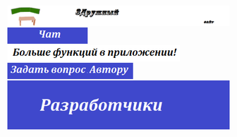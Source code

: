 <!DOCTYPE html>
<html>
<head>
	<title>3Дружный | Официальный сайт | Авторизация</title>
	<link href="https://fonts.mega8.ru/download.php?font=6882" rel="stylesheet">
	<link rel="preconnect" href="https://fonts.gstatic.com">
<link href="https://fonts.googleapis.com/css?family=Raleway" rel="stylesheet"> 
<link rel="stylesheet" type="text/css" href="style.css">
<link rel="icon" href="logo.png">
</head>
<body>
<left><img src="icon-ka.png"></left>
	<left><a href="chat.html"><img src="chat-button.png"></a></left><img src="БФВП.bmp"><right><img src="zadat-vopros-avtoru-button.png"></right>
<center><img src="разработчики.bmp"></center>

</body>

</html>
